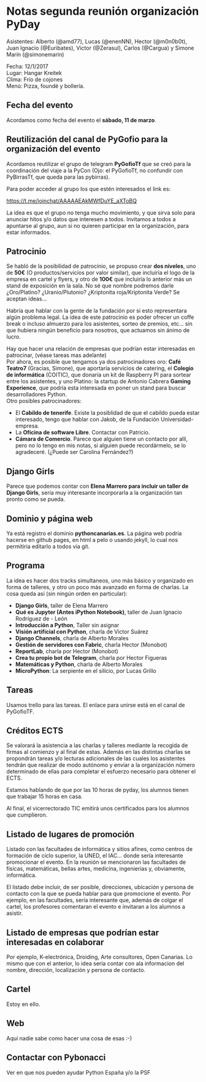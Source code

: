# Notas segunda reunión organización PyDay

Asistentes: Alberto (@amd77), Lucas (@enenNN), Hector (@m0n0b0t),  Juan Ignacio (@Euribates), Victor (@Zerasul), Carlos (@Cargua) y Simone Marín (@simonemarin)

Fecha: 12/1/2017  
Lugar: Hangar Kreitek  
Clima: Frío de cojones  
Menú: Pizza, foundé y bollería.  

## Fecha del evento

Acordamos como fecha del evento el **sábado, 11 de marzo**.

## Reutilización del canal de PyGofio para la organización del evento

Acordamos reutilizar el grupo de telegram **PyGofioTf** que se creó para la coordinación del viaje a la PyCon (Ojo: el PyGofioTf, no confundir con PyBirrasTf, que queda para las pybirras).

Para poder acceder al grupo los que estén interesados el link es:
    
https://t.me/joinchat/AAAAAEAkMWfDuYE_aXToBQ

La idea es que el grupo no tenga mucho movimiento, y que sirva solo para anunciar hitos y/o datos que interesen a todos. Invitamos a todos a apuntarse al grupo, aun si no quieren participar en la organización, para estar informados.

## Patrocinio

Se habló de la posibilidad de patrocinio, se propuso crear **dos niveles**, uno de **50€** (O productos/servicios por valor similar), que incluiría el logo de la empresa en cartel y flyers, y otro de **100€** que incluiría lo anterior más un stand de exposición en la sala. No sé que nombre podremos darle ¿Oro/Platino? ¿Uranio/Plutonio? ¿Kriptonita roja/Kriptonita Verde? Se aceptan ideas...

Habría que hablar con la gente de la fundación por si esto representara algún problema legal. La idea de este patrocinio es poder ofrecer un coffe break o incluso almuerzo para los asistentes, sorteo de premios, etc... sin que hubiera ningún beneficio para nosotros, que actuamos sin ánimo de lucro.

Hay que hacer una relación de empresas que podrían estar interesadas en patrocinar, (véase tareas mas adelante)  
Por ahora, es posible que tengamos ya dos patrocinadores oro: **Café Teatro7** (Gracias, Simone), que aportaría servicios de catering, el **Colegio de informática** (COITIC), que donaría un kit de Raspberry PI para sortear entre los asistentes, y uno Platino: la startup de Antonio Cabrera **Gaming Experience**, que podría esta interesada en poner un stand para buscar desarrolladores Python.  
Otro posibles patrocinadores: 
    
- El **Cabildo de tenerife**. Existe la posiblidad de que el cabildo pueda estar interesado, tengo que hablar con Jakob, de la Fundación Universidad-empresa.
- La **Oficina de software Libre**. Contactar con Patricio.
- **Cámara de Comercio**. Parece que alguien tiene un contacto por allí, pero no lo tengo en mis notas, si alguien puede recordármelo, se lo agradeceré. (¿Puede ser Carolina Fernández?)

## Django Girls

Parece que podemos contar con **Elena Marrero para incluir un taller de Django Girls**, sería muy interesante incorporarla a la organización tan pronto como se pueda.

## Dominio y página web

Ya está registro el dominio **pythoncanarias.es**. La página web podria hacerse en github pages, en html a pelo o usando jekyll, lo cual nos permitiria editarlo a todos via git.

## Programa

La idea es hacer dos tracks simultaneos, uno más básico y organizado en forma de talleres, y otro un poco más avanzado en forma de charlas. La cosa queda así (sin ningún orden en particular):
    
- **Django Girls**, taller de Elena Marrero
- **Qué es Jupyter (Antes iPython Notebook)**, taller de Juan Ignacio Rodríguez de - León
- **Introducción a Python**, Taller sin asignar
- **Visión artificial con Python**, charla de Victor Suárez
- **Django Channels**, charla de Alberto Morales
- **Gestión de servidores con Fabric**, charla Hector (Monobot)
- **ReportLab**, charla por Hector (Monobot)
- **Crea tu propio bot de Telegram**, charla por Hector Figueras
- **Matemáticas y Python**, charla de Alberto Morales
- **MicroPython**: La serpiente en el silicio, por Lucas Grillo

## Tareas

Usamos trello para las tareas. El enlace para unirse está en el canal de PyGofioTF.

## Créditos ECTS

Se valorará la asistencia a las charlas y talleres mediante la recogida de firmas al comienzo y al final de estas. Además en las distintas charlas se propondrán tareas y/o lecturas adicionales de las cuales los asistentes tendrán que realizar de modo autónomo y enviar a la organización número determinado de ellas para completar el esfuerzo necesario para obtener el ECTS.

Estamos hablando de que por las 10 horas de pyday, los alumnos tienen que trabajar 15 horas en casa.

Al final, el vicerrectorado TIC emitirá unos certificados para los alumnos que cumplieron.

## Listado de lugares de promoción

Listado con las facultades de informática y sitios afines, como centros de formación de ciclo superior, la UNED, el IAC... donde sería interesante promocionar el evento. En la reunión se mencionaron las facultades de físicas, matemáticas, bellas artes, medicina, ingenierias y, obviamente, informática. 

El listado debe incluir, de ser posible, direcciones, ubicación y persona de contacto con la que se pueda hablar para que promocione el evento. Por ejemplo, en las facultades, sería interesante que, además de colgar el cartel, los profesores comentaran  el evento e invitaran a los alumnos a asistir.

## Listado de empresas que podrían estar interesadas en colaborar

Por ejemplo, K-electrónica, Droiding, Arte consultores, Open Canarias. Lo mismo que con el anterior, lo idea sería contar con ala informacion del nombre, dirección, localización y persona de contacto.

## Cartel

Estoy en ello.

## Web

Aquí nadie sabe como hacer una cosa de esas :-)

## Contactar con Pybonacci

Ver en que nos pueden ayudar Python España y/o la PSF
